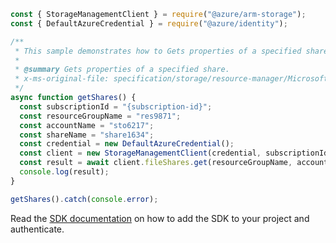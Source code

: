 ```javascript
const { StorageManagementClient } = require("@azure/arm-storage");
const { DefaultAzureCredential } = require("@azure/identity");

/**
 * This sample demonstrates how to Gets properties of a specified share.
 *
 * @summary Gets properties of a specified share.
 * x-ms-original-file: specification/storage/resource-manager/Microsoft.Storage/stable/2021-09-01/examples/FileSharesGet.json
 */
async function getShares() {
  const subscriptionId = "{subscription-id}";
  const resourceGroupName = "res9871";
  const accountName = "sto6217";
  const shareName = "share1634";
  const credential = new DefaultAzureCredential();
  const client = new StorageManagementClient(credential, subscriptionId);
  const result = await client.fileShares.get(resourceGroupName, accountName, shareName);
  console.log(result);
}

getShares().catch(console.error);
```

Read the [SDK documentation](https://github.com/Azure/azure-sdk-for-js/blob/%40azure%2Farm-storage_17.2.0/sdk/storage/arm-storage/README.md) on how to add the SDK to your project and authenticate.
